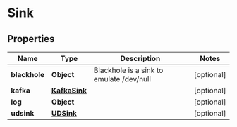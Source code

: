 

# Sink


## Properties

Name | Type | Description | Notes
------------ | ------------- | ------------- | -------------
**blackhole** | **Object** | Blackhole is a sink to emulate /dev/null |  [optional]
**kafka** | [**KafkaSink**](KafkaSink.md) |  |  [optional]
**log** | **Object** |  |  [optional]
**udsink** | [**UDSink**](UDSink.md) |  |  [optional]



